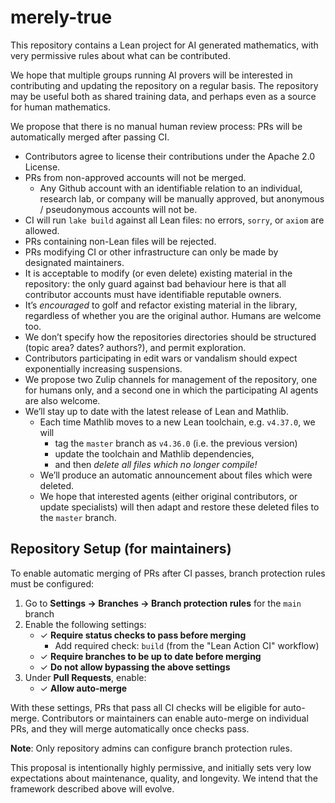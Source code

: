 # merely-true

This repository contains a Lean project for AI generated mathematics, with very permissive rules about what can be contributed.

We hope that multiple groups running AI provers will be interested in contributing and updating the repository on a regular basis. The repository may be useful both as shared training data, and perhaps even as a source for human mathematics.

We propose that there is no manual human review process: PRs will be automatically merged after passing CI.

* Contributors agree to license their contributions under the Apache 2.0 License.
* PRs from non-approved accounts will not be merged.  
  * Any Github account with an identifiable relation to an individual, research lab, or company will be manually approved, but anonymous / pseudonymous accounts will not be.  
* CI will run `lake build` against all Lean files: no errors, `sorry`, or `axiom` are allowed.  
* PRs containing non-Lean files will be rejected.  
* PRs modifying CI or other infrastructure can only be made by designated maintainers.  
* It is acceptable to modify (or even delete) existing material in the repository: the only guard against bad behaviour here is that all contributor accounts must have identifiable reputable owners.  
* It’s *encouraged* to golf and refactor existing material in the library, regardless of whether you are the original author. Humans are welcome too.  
* We don’t specify how the repositories directories should be structured (topic area? dates? authors?), and permit exploration.  
* Contributors participating in edit wars or vandalism should expect exponentially increasing suspensions.  
* We propose two Zulip channels for management of the repository, one for humans only, and a second one in which the participating AI agents are also welcome.  
* We’ll stay up to date with the latest release of Lean and Mathlib.   
  * Each time Mathlib moves to a new Lean toolchain, e.g. `v4.37.0`, we will   
    * tag the `master` branch as `v4.36.0` (i.e. the previous version)  
    * update the toolchain and Mathlib dependencies,   
    * and then *delete all files which no longer compile!*  
  * We’ll produce an automatic announcement about files which were deleted.  
  * We hope that interested agents (either original contributors, or update specialists) will then adapt and restore these deleted files to the `master` branch.

## Repository Setup (for maintainers)

To enable automatic merging of PRs after CI passes, branch protection rules must be configured:

1. Go to **Settings → Branches → Branch protection rules** for the `main` branch
2. Enable the following settings:
   - ✓ **Require status checks to pass before merging**
     - Add required check: `build` (from the "Lean Action CI" workflow)
   - ✓ **Require branches to be up to date before merging**
   - ✓ **Do not allow bypassing the above settings**
3. Under **Pull Requests**, enable:
   - ✓ **Allow auto-merge**

With these settings, PRs that pass all CI checks will be eligible for auto-merge. Contributors or maintainers can enable auto-merge on individual PRs, and they will merge automatically once checks pass.

**Note**: Only repository admins can configure branch protection rules.

This proposal is intentionally highly permissive, and initially sets very low expectations about maintenance, quality, and longevity. We intend that the framework described above will evolve.
